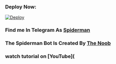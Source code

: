 

### Deploy Now:
[![Deploy](https://www.herokucdn.com/deploy/button.svg)](https://heroku.com/deploy?template=https://github.com/hacke777/SpidermanRobot)

### Find me In Telegram As [Spiderman](https://t.me/The_Spiderman_Robot)

### The Spiderman Bot Is Created By [The Noob](https://t.me/Shakthi963)
### watch tutorial on [YouTube](
